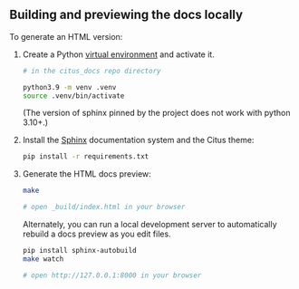 ## Building and previewing the docs locally

To generate an HTML version:

1. Create a Python [virtual
   environment](https://docs.python.org/3/library/venv.html) and activate it.

   ```bash
   # in the citus_docs repo directory

   python3.9 -m venv .venv
   source .venv/bin/activate
   ```

   (The version of sphinx pinned by the project does not work with python
   3.10+.)

1. Install the [Sphinx](http://www.sphinx-doc.org) documentation system and the
   Citus theme:

   ```bash
   pip install -r requirements.txt
   ```

1. Generate the HTML docs preview:

   ```bash
   make

   # open _build/index.html in your browser
   ```

   Alternately, you can run a local development server to automatically rebuild
   a docs preview as you edit files.

   ```bash
   pip install sphinx-autobuild
   make watch

   # open http://127.0.0.1:8000 in your browser
   ```
